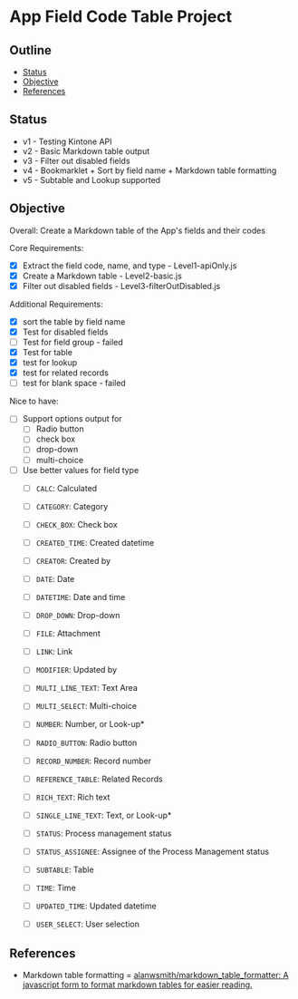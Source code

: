 # App Field Code Table Project


## Outline <!-- omit in toc -->

* [Status](#status)
* [Objective](#objective)
* [References](#references)


## Status

* v1 - Testing Kintone API
* v2 - Basic Markdown table output
* v3 - Filter out disabled fields
* v4 - Bookmarklet + Sort by field name + Markdown table formatting
* v5 - Subtable and Lookup supported


## Objective

Overall: Create a Markdown table of the App's fields and their codes

Core Requirements:
* [x] Extract the field code, name, and type - Level1-apiOnly.js
* [x] Create a Markdown table - Level2-basic.js
* [x] Filter out disabled fields - Level3-filterOutDisabled.js

Additional Requirements:
* [x] sort the table by field name
* [x] Test for disabled fields
* [ ] Test for field group - failed
* [x] Test for table
* [x] test for lookup
* [x] test for related records
* [ ] test for blank space - failed

Nice to have:
* [ ] Support options output for
  * [ ] Radio button
  * [ ] check box
  * [ ] drop-down
  * [ ] multi-choice
* [ ] Use better values for field type
  * [ ] `CALC`: Calculated
  * [ ] `CATEGORY`: Category
  * [ ] `CHECK_BOX`: Check box
  * [ ] `CREATED_TIME`: Created datetime
  * [ ] `CREATOR`: Created by
  * [ ] `DATE`: Date
  * [ ] `DATETIME`: Date and time
  * [ ] `DROP_DOWN`: Drop-down
  * [ ] `FILE`: Attachment
  * [ ] `LINK`: Link
  * [ ] `MODIFIER`: Updated by
  * [ ] `MULTI_LINE_TEXT`: Text Area
  * [ ] `MULTI_SELECT`: Multi-choice
  * [ ] `NUMBER`: Number, or Look-up*
  * [ ] `RADIO_BUTTON`: Radio button
  * [ ] `RECORD_NUMBER`: Record number
  * [ ] `REFERENCE_TABLE`: Related Records
  * [ ] `RICH_TEXT`: Rich text
  * [ ] `SINGLE_LINE_TEXT`: Text, or Look-up*
  * [ ] `STATUS`: Process management status
  * [ ] `STATUS_ASSIGNEE`: Assignee of the Process Management status
  * [ ] `SUBTABLE`: Table
  * [ ] `TIME`: Time
  * [ ] `UPDATED_TIME`: Updated datetime
  * [ ] `USER_SELECT`: User selection


## References

* Markdown table formatting = [alanwsmith/markdown\_table\_formatter: A javascript form to format markdown tables for easier reading.](https://github.com/alanwsmith/markdown_table_formatter)
